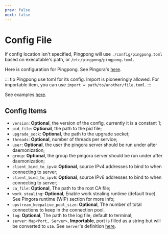 ```yaml
---
prev: false
next: false
---
```


# Config File

If config location isn't specified, Pingpong will use `./config/pingpong.toml` based on executable's path, or `/etc/pingpong/pingpong.toml`.

Here is configuration for Pingpong. See Pingora's [here](https://github.com/cloudflare/pingora/blob/main/docs/user_guide/conf.md).

::: tip
Pingpong use toml for its config. Import is pioneeringly allowed. For importable item, you can use `import = path/to/another/file.toml`.
:::

See examples [here](https://github.com/Bluemangoo/Pingpong/tree/master/config).

## Config Items

- `version`: **Optional**, the version of the config, currently it is a constant 1;
- `pid_file`: **Optional**, the path to the pid file;
- `upgrade_sock`: **Optional**, the path to the upgrade socket;
- `threads`: **Optional**, number of threads per service;
- `user`: **Optional**, the user the pingora server should be run under after daemonization;
- `group`: **Optional**, the group the pingora server should be run under after daemonization;
- `client_bind_to_ipv4`: **Optional**, source IPv4 addresses to bind to when connecting to server;
- `client_bind_to_ipv6`: **Optional**, source IPv6 addresses to bind to when connecting to server;
- `ca_file`: **Optional**, The path to the root CA file;
- `work_stealing`: **Optional**, Enable work stealing runtime (default true). See Pingora runtime (WIP) section for more info;
- `upstream_keepalive_pool_size`: **Optional**, The number of total connections to keep in the connection pool.
- `log`: **Optional**, The path to the log file, default to terminal;
- `server`: `Map<Port, Server>`, **Importable**, port is filled as a string but will be converted to `u16`. See `Server`'s definition [here](../server).
